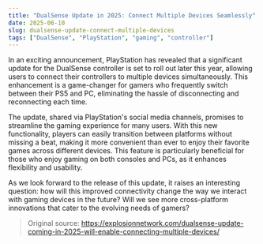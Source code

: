 ```yaml
---
title: "DualSense Update in 2025: Connect Multiple Devices Seamlessly"
date: 2025-06-10
slug: dualsense-update-connect-multiple-devices
tags: ["DualSense", "PlayStation", "gaming", "controller"]
---
```


In an exciting announcement, PlayStation has revealed that a significant update for the DualSense controller is set to roll out later this year, allowing users to connect their controllers to multiple devices simultaneously. This enhancement is a game-changer for gamers who frequently switch between their PS5 and PC, eliminating the hassle of disconnecting and reconnecting each time.

The update, shared via PlayStation's social media channels, promises to streamline the gaming experience for many users. With this new functionality, players can easily transition between platforms without missing a beat, making it more convenient than ever to enjoy their favorite games across different devices. This feature is particularly beneficial for those who enjoy gaming on both consoles and PCs, as it enhances flexibility and usability.

As we look forward to the release of this update, it raises an interesting question: how will this improved connectivity change the way we interact with gaming devices in the future? Will we see more cross-platform innovations that cater to the evolving needs of gamers? 

> Original source: https://explosionnetwork.com/dualsense-update-coming-in-2025-will-enable-connecting-multiple-devices/